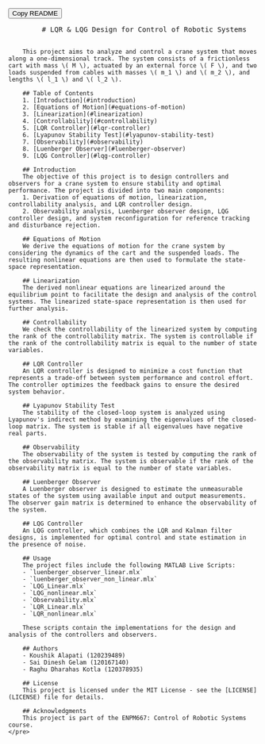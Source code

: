 <!DOCTYPE html>
<html>
<head>
    <title>Copy README</title>
    <script>
        function copyToClipboard() {
            var copyText = document.getElementById("readme").innerText;
            var tempTextarea = document.createElement("textarea");
            tempTextarea.value = copyText;
            document.body.appendChild(tempTextarea);
            tempTextarea.select();
            document.execCommand("copy");
            document.body.removeChild(tempTextarea);
            alert("README content copied to clipboard");
        }
    </script>
</head>
<body>
    <button onclick="copyToClipboard()">Copy README</button>
    <pre id="readme">
        # LQR & LQG Design for Control of Robotic Systems

        This project aims to analyze and control a crane system that moves along a one-dimensional track. The system consists of a frictionless cart with mass \( M \), actuated by an external force \( F \), and two loads suspended from cables with masses \( m_1 \) and \( m_2 \), and lengths \( l_1 \) and \( l_2 \).

        ## Table of Contents
        1. [Introduction](#introduction)
        2. [Equations of Motion](#equations-of-motion)
        3. [Linearization](#linearization)
        4. [Controllability](#controllability)
        5. [LQR Controller](#lqr-controller)
        6. [Lyapunov Stability Test](#lyapunov-stability-test)
        7. [Observability](#observability)
        8. [Luenberger Observer](#luenberger-observer)
        9. [LQG Controller](#lqg-controller)

        ## Introduction
        The objective of this project is to design controllers and observers for a crane system to ensure stability and optimal performance. The project is divided into two main components:
        1. Derivation of equations of motion, linearization, controllability analysis, and LQR controller design.
        2. Observability analysis, Luenberger observer design, LQG controller design, and system reconfiguration for reference tracking and disturbance rejection.

        ## Equations of Motion
        We derive the equations of motion for the crane system by considering the dynamics of the cart and the suspended loads. The resulting nonlinear equations are then used to formulate the state-space representation.

        ## Linearization
        The derived nonlinear equations are linearized around the equilibrium point to facilitate the design and analysis of the control systems. The linearized state-space representation is then used for further analysis.

        ## Controllability
        We check the controllability of the linearized system by computing the rank of the controllability matrix. The system is controllable if the rank of the controllability matrix is equal to the number of state variables.

        ## LQR Controller
        An LQR controller is designed to minimize a cost function that represents a trade-off between system performance and control effort. The controller optimizes the feedback gains to ensure the desired system behavior.

        ## Lyapunov Stability Test
        The stability of the closed-loop system is analyzed using Lyapunov's indirect method by examining the eigenvalues of the closed-loop matrix. The system is stable if all eigenvalues have negative real parts.

        ## Observability
        The observability of the system is tested by computing the rank of the observability matrix. The system is observable if the rank of the observability matrix is equal to the number of state variables.

        ## Luenberger Observer
        A Luenberger observer is designed to estimate the unmeasurable states of the system using available input and output measurements. The observer gain matrix is determined to enhance the observability of the system.

        ## LQG Controller
        An LQG controller, which combines the LQR and Kalman filter designs, is implemented for optimal control and state estimation in the presence of noise.

        ## Usage
        The project files include the following MATLAB Live Scripts:
        - `luenberger_observer_linear.mlx`
        - `luenberger_observer_non_linear.mlx`
        - `LQG_Linear.mlx`
        - `LQG_nonlinear.mlx`
        - `Observability.mlx`
        - `LQR_Linear.mlx`
        - `LQR_nonlinear.mlx`

        These scripts contain the implementations for the design and analysis of the controllers and observers.

        ## Authors
        - Koushik Alapati (120239489)
        - Sai Dinesh Gelam (120167140)
        - Raghu Dharahas Kotla (120378935)

        ## License
        This project is licensed under the MIT License - see the [LICENSE](LICENSE) file for details.

        ## Acknowledgments
        This project is part of the ENPM667: Control of Robotic Systems course.
    </pre>
</body>
</html>
